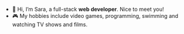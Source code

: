 - 👋 Hi, I’m Sara, a full-stack **web developer**. Nice to meet you!
- :video_game: My hobbies include video games, programming, swimming and watching TV shows and films.

<!---
smahia/smahia is a ✨ special ✨ repository because its `README.md` (this file) appears on your GitHub profile.
You can click the Preview link to take a look at your changes.
--->
